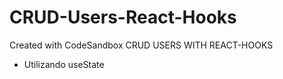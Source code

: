 # CRUD-Users-React-Hooks
Created with CodeSandbox
CRUD USERS WITH REACT-HOOKS
- Utilizando useState
